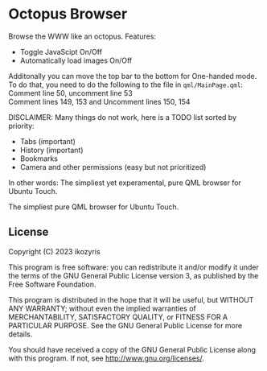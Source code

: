 # Octopus Browser

Browse the WWW like an octopus.
Features:
- Toggle JavaScipt On/Off
- Automatically load images On/Off

Additonally you can move the top bar to the bottom for One-handed mode. 
To do that, you need to do the following to the file in ```qml/MainPage.qml```:<br>
Comment line 50, uncomment line 53<br>
Comment lines 149, 153 and Uncomment lines 150, 154 <br>


DISCLAIMER: Many things do not work, here is a TODO list sorted by priority:
- Tabs (important)
- History (important)
- Bookmarks
- Camera and other permissions (easy but not prioritized)

In other words: The simpliest yet experamental, pure QML browser for Ubuntu Touch.

The simpliest pure QML browser for Ubuntu Touch.

## License

Copyright (C) 2023  ikozyris

This program is free software: you can redistribute it and/or modify it under the terms of the GNU General Public License version 3, as published
by the Free Software Foundation.

This program is distributed in the hope that it will be useful, but WITHOUT ANY WARRANTY; without even the implied warranties of MERCHANTABILITY, SATISFACTORY QUALITY, or FITNESS FOR A PARTICULAR PURPOSE.  See the GNU General Public License for more details.

You should have received a copy of the GNU General Public License along with this program.  If not, see <http://www.gnu.org/licenses/>.

